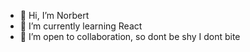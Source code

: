 - 👋 Hi, I’m Norbert
- 🌱 I’m currently learning React
- 💞️ I’m open to collaboration, so dont be shy  I dont bite

<!---
Anyiena/Anyiena is a ✨ special ✨ repository because its `README.md` (this file) appears on your GitHub profile.
You can click the Preview link to take a look at your changes.
--->
